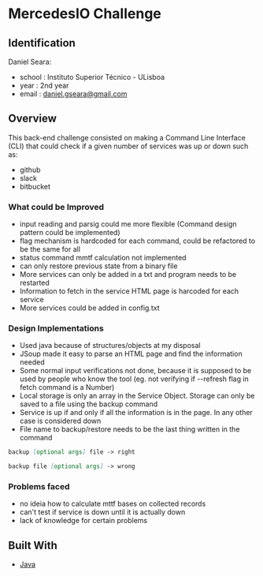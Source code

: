 # MercedesIO Challenge

## Identification

Daniel Seara:

* school : Instituto Superior Técnico - ULisboa
* year : 2nd year
* email : daniel.gseara@gmail.com

## Overview

This back-end challenge consisted on making a Command Line Interface (CLI) that could check if a given number of services was up or down such as:

* github
* slack
* bitbucket

### What could be Improved

* input reading and parsig could me more flexible (Command design pattern could be implemented)
* flag mechanism is hardcoded for each command, could be refactored to be the same for all
* status command mmtf calculation not implemented
* can only restore previous state from a binary file
* More services can only be added in a txt and program needs to be restarted
* Information to fetch in the service HTML page is harcoded for each service
* More services could be added in config.txt

### Design Implementations

* Used java because of structures/objects at my disposal
* JSoup made it easy to parse an HTML page and find the information needed
* Some normal input verifications not done, because it is supposed to be used by people who know the tool (eg. not verifying if --refresh flag in fetch command is a Number)
* Local storage is only an array in the Service Object. Storage can only be saved to a file using the backup command
* Service is up if and only if all the information is in the page. In any other case is considered down
* File name to backup/restore needs to be the last thing written in the command

``` markdown
backup [optional args] file -> right
```

``` markdown
backup file [optional args] -> wrong
```

### Problems faced

* no ideia how to calculate mttf bases on collected records
* can't test if service is down until it is actually down
* lack of knowledge for certain problems

## Built With

* [Java](java-1.8.0_191)
